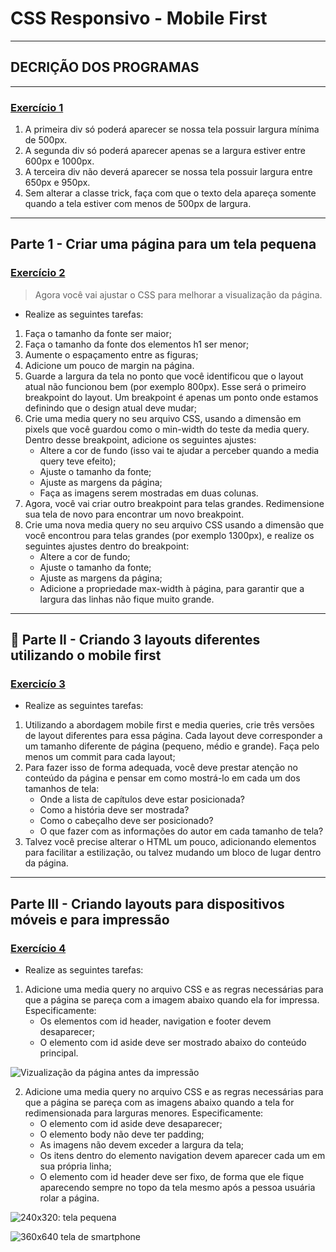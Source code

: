# CSS Responsivo - Mobile First

---

## DECRIÇÃO DOS PROGRAMAS

---

### [Exercício 1](./exercicio1/)

1. A primeira div só poderá aparecer se nossa tela possuir largura mínima de 500px.
2. A segunda div só poderá aparecer apenas se a largura estiver entre 600px e 1000px.
3. A terceira div não deverá aparecer se nossa tela possuir largura entre 650px e 950px.
4. Sem alterar a classe trick, faça com que o texto dela apareça somente quando a tela estiver com menos de 500px de largura.

--- 

## Parte 1 - Criar uma página para um tela pequena

### [Exercício 2](./exercicio2/)

> Agora você vai ajustar o CSS para melhorar a visualização da página.
- Realize as seguintes tarefas:
1. Faça o tamanho da fonte ser maior;
2. Faça o tamanho da fonte dos elementos h1 ser menor;
3. Aumente o espaçamento entre as figuras;
4. Adicione um pouco de margin na página.
5. Guarde a largura da tela no ponto que você identificou que o layout atual não funcionou bem (por exemplo 800px). Esse será o primeiro breakpoint do layout. Um breakpoint é apenas um ponto onde estamos definindo que o design atual deve mudar;
6. Crie uma media query no seu arquivo CSS, usando a dimensão em pixels que você guardou como o min-width do teste da media query. Dentro desse breakpoint, adicione os seguintes ajustes:
    - Altere a cor de fundo (isso vai te ajudar a perceber quando a media query teve efeito);
    - Ajuste o tamanho da fonte;
    - Ajuste as margens da página;
    - Faça as imagens serem mostradas em duas colunas.
7. Agora, você vai criar outro breakpoint para telas grandes. Redimensione sua tela de novo para encontrar um novo breakpoint.
8. Crie uma nova media query no seu arquivo CSS usando a dimensão que você encontrou para telas grandes (por exemplo 1300px), e realize os seguintes ajustes dentro do breakpoint:
    - Altere a cor de fundo;
    - Ajuste o tamanho da fonte;
    - Ajuste as margens da página;
    - Adicione a propriedade max-width à página, para garantir que a largura das linhas não fique muito grande.

---

## 🚀 Parte II - Criando 3 layouts diferentes utilizando o mobile first

### [Exercicío 3](./exercicio3/)

- Realize as seguintes tarefas:
1. Utilizando a abordagem mobile first e media queries, crie três versões de layout diferentes para essa página. Cada layout deve corresponder a um tamanho diferente de página (pequeno, médio e grande). Faça pelo menos um commit para cada layout;
2. Para fazer isso de forma adequada, você deve prestar atenção no conteúdo da página e pensar em como mostrá-lo em cada um dos tamanhos de tela:
    - Onde a lista de capítulos deve estar posicionada?
    - Como a história deve ser mostrada?
    - Como o cabeçalho deve ser posicionado?
    - O que fazer com as informações do autor em cada tamanho de tela?
3. Talvez você precise alterar o HTML um pouco, adicionando elementos para facilitar a estilização, ou talvez mudando um bloco de lugar dentro da página.

---

## Parte III - Criando layouts para dispositivos móveis e para impressão

### [Exercício 4](./exercicio4/)

- Realize as seguintes tarefas:
1. Adicione uma media query no arquivo CSS e as regras necessárias para que a página se pareça com a imagem abaixo quando ela for impressa. Especificamente:
    - Os elementos com id header, navigation e footer devem desaparecer;
    - O elemento com id aside deve ser mostrado abaixo do conteúdo principal.

![Vizualização da página antes da impressão](https://assets.app.betrybe.com/fundamentals/css-responsive/images/exercise_3_before_print-2d4180a7f515daebab4ee1c78fe51cfd.png)

2. Adicione uma media query no arquivo CSS e as regras necessárias para que a página se pareça com as imagens abaixo quando a tela for redimensionada para larguras menores. Especificamente:
    - O elemento com id aside deve desaparecer;
    - O elemento body não deve ter padding;
    - As imagens não devem exceder a largura da tela;
    - Os itens dentro do elemento navigation devem aparecer cada um em sua própria linha;
    - O elemento com id header deve ser fixo, de forma que ele fique aparecendo sempre no topo da tela mesmo após a pessoa usuária rolar a página.

![240x320: tela pequena](https://assets.app.betrybe.com/fundamentals/css-responsive/images/exercise_3_before_small_phone-9f496c34f56185b7f2403f0e200cfec3.png)

![360x640 tela de smartphone](https://assets.app.betrybe.com/fundamentals/css-responsive/images/exercise_3_before_android-a59ce8b1d1a965e51c661e0999db28bb.png)